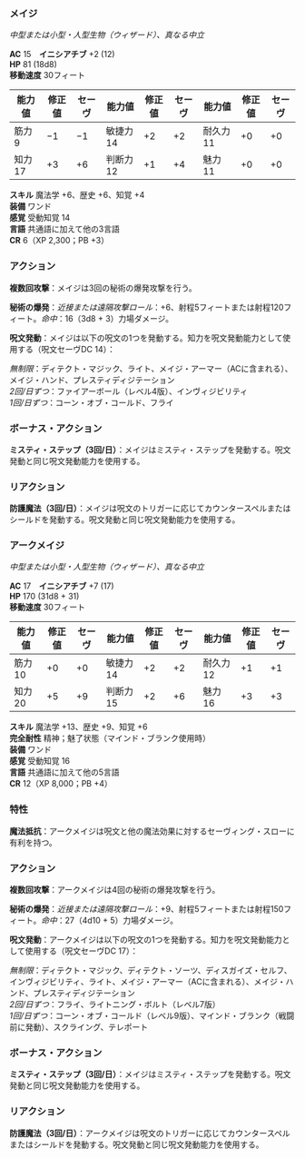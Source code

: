 ### メイジ
*中型または小型・人型生物（ウィザード）、真なる中立*

**AC** 15　**イニシアチブ** +2 (12)  
**HP** 81 (18d8)  
**移動速度** 30フィート

| 能力値 | 修正値 | セーヴ | 能力値 | 修正値 | セーヴ | 能力値 | 修正値 | セーヴ |
|--------|--------|--------|--------|--------|--------|--------|--------|--------|
| 筋力 9 | −1 | −1 | 敏捷力 14 | +2 | +2 | 耐久力 11 | +0 | +0 |
| 知力 17 | +3 | +6 | 判断力 12 | +1 | +4 | 魅力 11 | +0 | +0 |

**スキル** 魔法学 +6、歴史 +6、知覚 +4  
**装備** ワンド  
**感覚** 受動知覚 14  
**言語** 共通語に加えて他の3言語  
**CR** 6（XP 2,300；PB +3）

### アクション

**複数回攻撃**：メイジは3回の秘術の爆発攻撃を行う。

**秘術の爆発**：*近接または遠隔攻撃ロール*：+6、射程5フィートまたは射程120フィート。*命中*：16（3d8 + 3）力場ダメージ。

**呪文発動**：メイジは以下の呪文の1つを発動する。知力を呪文発動能力として使用する（呪文セーヴDC 14）：

*無制限*：ディテクト・マジック、ライト、メイジ・アーマー（ACに含まれる）、メイジ・ハンド、プレスティディジテーション  
*2回/日ずつ*：ファイアーボール（レベル4版）、インヴィジビリティ  
*1回/日ずつ*：コーン・オブ・コールド、フライ

### ボーナス・アクション

**ミスティ・ステップ（3回/日）**：メイジはミスティ・ステップを発動する。呪文発動と同じ呪文発動能力を使用する。

### リアクション

**防護魔法（3回/日）**：メイジは呪文のトリガーに応じてカウンタースペルまたはシールドを発動する。呪文発動と同じ呪文発動能力を使用する。

### アークメイジ
*中型または小型・人型生物（ウィザード）、真なる中立*

**AC** 17　**イニシアチブ** +7 (17)  
**HP** 170 (31d8 + 31)  
**移動速度** 30フィート

| 能力値 | 修正値 | セーヴ | 能力値 | 修正値 | セーヴ | 能力値 | 修正値 | セーヴ |
|--------|--------|--------|--------|--------|--------|--------|--------|--------|
| 筋力 10 | +0 | +0 | 敏捷力 14 | +2 | +2 | 耐久力 12 | +1 | +1 |
| 知力 20 | +5 | +9 | 判断力 15 | +2 | +6 | 魅力 16 | +3 | +3 |

**スキル** 魔法学 +13、歴史 +9、知覚 +6  
**完全耐性** 精神；魅了状態（マインド・ブランク使用時）  
**装備** ワンド  
**感覚** 受動知覚 16  
**言語** 共通語に加えて他の5言語  
**CR** 12（XP 8,000；PB +4）

### 特性

**魔法抵抗**：アークメイジは呪文と他の魔法効果に対するセーヴィング・スローに有利を持つ。

### アクション

**複数回攻撃**：アークメイジは4回の秘術の爆発攻撃を行う。

**秘術の爆発**：*近接または遠隔攻撃ロール*：+9、射程5フィートまたは射程150フィート。*命中*：27（4d10 + 5）力場ダメージ。

**呪文発動**：アークメイジは以下の呪文の1つを発動する。知力を呪文発動能力として使用する（呪文セーヴDC 17）：

*無制限*：ディテクト・マジック、ディテクト・ソーツ、ディスガイズ・セルフ、インヴィジビリティ、ライト、メイジ・アーマー（ACに含まれる）、メイジ・ハンド、プレスティディジテーション  
*2回/日ずつ*：フライ、ライトニング・ボルト（レベル7版）  
*1回/日ずつ*：コーン・オブ・コールド（レベル9版）、マインド・ブランク（戦闘前に発動）、スクライング、テレポート

### ボーナス・アクション

**ミスティ・ステップ（3回/日）**：メイジはミスティ・ステップを発動する。呪文発動と同じ呪文発動能力を使用する。

### リアクション

**防護魔法（3回/日）**：アークメイジは呪文のトリガーに応じてカウンタースペルまたはシールドを発動する。呪文発動と同じ呪文発動能力を使用する。
